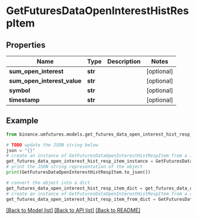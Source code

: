 # GetFuturesDataOpenInterestHistRespItem


## Properties

Name | Type | Description | Notes
------------ | ------------- | ------------- | -------------
**sum_open_interest** | **str** |  | [optional] 
**sum_open_interest_value** | **str** |  | [optional] 
**symbol** | **str** |  | [optional] 
**timestamp** | **str** |  | [optional] 

## Example

```python
from binance.umfutures.models.get_futures_data_open_interest_hist_resp_item import GetFuturesDataOpenInterestHistRespItem

# TODO update the JSON string below
json = "{}"
# create an instance of GetFuturesDataOpenInterestHistRespItem from a JSON string
get_futures_data_open_interest_hist_resp_item_instance = GetFuturesDataOpenInterestHistRespItem.from_json(json)
# print the JSON string representation of the object
print(GetFuturesDataOpenInterestHistRespItem.to_json())

# convert the object into a dict
get_futures_data_open_interest_hist_resp_item_dict = get_futures_data_open_interest_hist_resp_item_instance.to_dict()
# create an instance of GetFuturesDataOpenInterestHistRespItem from a dict
get_futures_data_open_interest_hist_resp_item_from_dict = GetFuturesDataOpenInterestHistRespItem.from_dict(get_futures_data_open_interest_hist_resp_item_dict)
```
[[Back to Model list]](../README.md#documentation-for-models) [[Back to API list]](../README.md#documentation-for-api-endpoints) [[Back to README]](../README.md)


